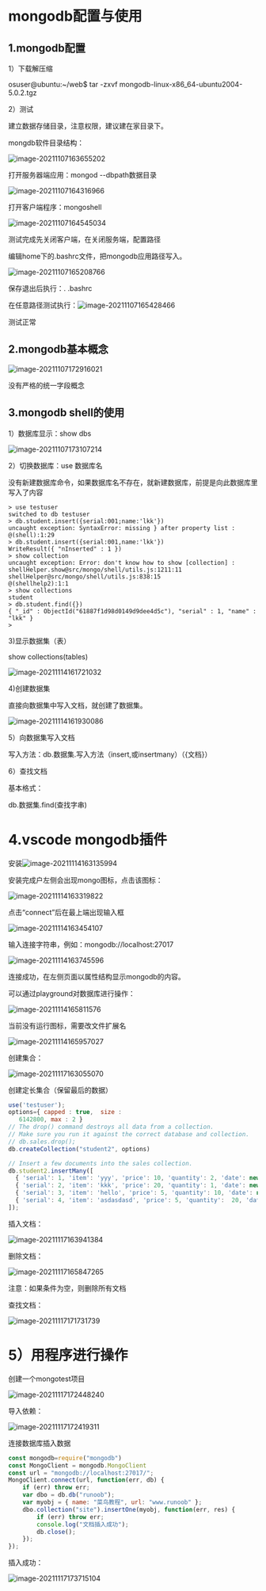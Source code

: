 # mongodb配置与使用

## 1.mongodb配置

1）下载解压缩

osuser@ubuntu:~/web$ tar -zxvf mongodb-linux-x86_64-ubuntu2004-5.0.2.tgz 

2）测试

建立数据存储目录，注意权限，建议建在家目录下。

mongdb软件目录结构：

![image-20211107163655202](image-20211107163655202.png)

打开服务器端应用：mongod --dbpath数据目录

![image-20211107164316966](image-20211107164316966.png)

打开客户端程序：mongoshell

![image-20211107164545034](image-20211107164545034.png)

测试完成先关闭客户端，在关闭服务端，配置路径

编辑home下的.bashrc文件，把mongodb应用路径写入。

![image-20211107165208766](image-20211107165208766.png)

保存退出后执行：. .bashrc

在任意路径测试执行：![image-20211107165428466](image-20211107165428466.png)

测试正常

## 2.mongodb基本概念

![image-20211107172916021](image-20211107172916021.png)

没有严格的统一字段概念

## 3.mongodb shell的使用

1）数据库显示：show dbs

![image-20211107173107214](image-20211107173107214.png)

2）切换数据库：use 数据库名

没有新建数据库命令，如果数据库名不存在，就新建数据库，前提是向此数据库里写入了内容

```
> use testuser
switched to db testuser
> db.student.insert({serial:001;name:'lkk'})
uncaught exception: SyntaxError: missing } after property list :
@(shell):1:29
> db.student.insert({serial:001,name:'lkk'})
WriteResult({ "nInserted" : 1 })
> show collection
uncaught exception: Error: don't know how to show [collection] :
shellHelper.show@src/mongo/shell/utils.js:1211:11
shellHelper@src/mongo/shell/utils.js:838:15
@(shellhelp2):1:1
> show collections
student
> db.student.find({})
{ "_id" : ObjectId("61887f1d98d0149d9dee4d5c"), "serial" : 1, "name" : "lkk" }
> 
```

3)显示数据集（表）

show collections(tables)

![image-20211114161721032](image-20211114161721032.png)

4)创建数据集

直接向数据集中写入文档，就创建了数据集。

![image-20211114161930086](image-20211114161930086.png)

5）向数据集写入文档

写入方法：db.数据集.写入方法（insert,或insertmany）（{文档}）

6）查找文档

基本格式：

db.数据集.find(查找字串)

# 4.vscode   mongodb插件

安装![image-20211114163135994](image-20211114163135994.png)

安装完成户左侧会出现mongo图标，点击该图标：

![image-20211114163319822](image-20211114163319822.png)

点击“connect”后在最上端出现输入框

![image-20211114163454107](image-20211114163454107.png)

输入连接字符串，例如：mongodb://localhost:27017

![image-20211114163745596](image-20211114163745596.png)

连接成功，在左侧页面以属性结构显示mongodb的内容。

可以通过playground对数据库进行操作：

![image-20211114165811576](image-20211114165811576.png)

当前没有运行图标，需要改文件扩展名

![image-20211114165957027](image-20211114165957027.png)

创建集合：

![image-20211117163055070](image-20211117163055070.png)

创建定长集合（保留最后的数据）

```javascript
use('testuser');
options={ capped : true,  size : 
   6142800, max : 2 } 
// The drop() command destroys all data from a collection.
// Make sure you run it against the correct database and collection.
// db.sales.drop();
db.createCollection("student2", options)

// Insert a few documents into the sales collection.
db.student2.insertMany([
  { 'serial': 1, 'item': 'yyy', 'price': 10, 'quantity': 2, 'date': new Date('2014-03-01T08:00:00Z') },
  { 'serial': 2, 'item': 'kkk', 'price': 20, 'quantity': 1, 'date': new Date('2014-03-01T09:00:00Z') },
  { 'serial': 3, 'item': 'hello', 'price': 5, 'quantity': 10, 'date': new Date('2014-03-15T09:00:00Z') },
  { 'serial': 4, 'item': 'asdasdasd', 'price': 5, 'quantity':  20, 'date': new Date('2014-04-04T11:21:39.736Z') },
]);
```

插入文档：

![image-20211117163941384](image-20211117163941384.png)

删除文档：

![image-20211117165847265](image-20211117165847265.png)

注意：如果条件为空，则删除所有文档

查找文档：

![image-20211117171731739](image-20211117171731739.png)

# 5）用程序进行操作

创建一个mongotest项目

![image-20211117172448240](image-20211117172448240.png)

导入依赖：

![image-20211117172419311](image-20211117172419311.png)

连接数据库插入数据

```javascript
const mongodb=require("mongodb")
const MongoClient = mongodb.MongoClient
const url = "mongodb://localhost:27017/";
MongoClient.connect(url, function(err, db) {
    if (err) throw err;
    var dbo = db.db("runoob");
    var myobj = { name: "菜鸟教程", url: "www.runoob" };
    dbo.collection("site").insertOne(myobj, function(err, res) {
        if (err) throw err;
        console.log("文档插入成功");
        db.close();
    });
});
```

插入成功：

![image-20211117173715104](image-20211117173715104.png)
